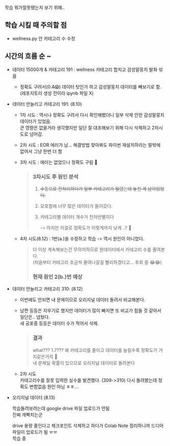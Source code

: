 학습 뭐가잘못됐는지 보기 위해..  
## 학습 시킬 때 주의할 점
* wellness.py 안 카테고리 수 수정
  
## 시간의 흐름 순 ~
* 데이터 15000개 & 카테고리 191 : wellness 카테고리 합치고 감성말뭉치 발화 섞음
  - 정확도 구려서(0.4😱) 데이터 탓인가 하고 감성말뭉치 데이터를 빼보기로 함. (레포지토리 생성 전이라 ipynb 파일 X)

* 데이터 안늘리고 카테고리 191: (8.10)
  - 1차 시도 : 역시나 정확도 구려서 다시 확인해봤더니 일부 삭제 안한 감성말뭉치 데이터가 있었음.  
     큰 영향은 없을거라 생각했지만 일단 잘 대조해보기 위해 다시 삭제하고 2차시도로 넘어감.
    
  - 2차 시도 : EOR 에러가 남... 해결방법 찾아봐도 파이썬 재설치하라는 말밖에 없어서 그냥 한번 더 함
  - 3차 시도 : 에러는 없었으나 정확도 구림 🤔
    > ### 3차시도 후 원인 분석
    >  1. ~~수동으로 전처리하다가 일부 카테고리가 밀렸는데 놓친 게 남아있었다.~~
    >  2. 모호함에 너무 많은 데이터가 들어갔다.
    >  3. 카테고리별 데이터 개수가 천차만별이다
    >     
    >      -> 하지만 이걸로 정확도가 이렇게까지 낮게 ..? 🤔

  - 4차 시도(8.12) : 1번(a.)을 수정하고 학습 -> 역시 원인이 아니었다.  
     > 더 이상 계속해보는건 무의미하므로 원데이터에서 카테고리 수를 줄여본다.  
     > (처음부터 카테고리 조금씩 줄여나갈걸 빨리하겠다고... 후회 중 😂😂)  
     > ### 현재 원인 2(b.)번 예상
  
* 데이터 안늘리고 카테고리 310: (8.12)
  - 이번에도 안되면 내 문제이므로 오리지널 데이터 돌려서 비교해본다.  
     
  - 남편 등등은 지우기로 했지만 데이터가 많이 빠지면 또 비교가 힘들 것 같아서 일단은.. 냅뒀다.     
  새 공포증 등등은 데이터 수가 적어서 삭제. 
    
    > ### 결과
    > what??? 1.7??? 왜 카테고리를 줄이고 데이터를 늘릴수록 정확도가 거지같은거지 🥶  
    > 내 문제일 확률이 있으므로 오리지널 데이터로 돌려본다  
  - 2차 시도  
    카테고리수를 잘못 입력한 실수를 발견했다. (309->310) 다시 돌려봤는데 정확도 변함없음 원인 아님 ㅎㅎ...

* 오리지널 데이터 (8.13)  
      
  학습돌려보려는데 google drive 파일 업로드가 안됨  
  진짜 개빡치는군  
    
  drive 용량 줄인다고 체크포인트 삭제하고 하다가 Colab Note 정리하니까 드디어 파일이 업로드가 됨 ㅠㅠ  
  학습 중

